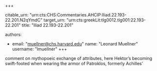 +++


citable_urn: "urn:cts:CHS:Commentaries.AHCIP:Iliad.22.193-22.201.N2qYmdC"
target_urn: "urn:cts:greekLit:tlg0012.tlg001:22.193-22.201"
title: "Iliad 22.193-22.201"

authors:
- email: "muellner@chs.harvard.edu"
  name: "Leonard Muellner"
  username: "lmuellner"
+++

<p>comment on mythopoeic exchange of attributes, here Hektor’s becoming swift-footed when wearing the armor of Patroklos, formerly Achilles’</p>